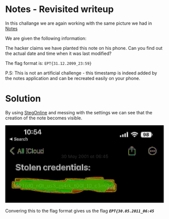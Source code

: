 # Notes - Revisited writeup

In this challange we are again working with the same picture we had in [Notes](https://github.com/ept-team/equinor-ctf-2022/tree/main/writeups/Beginner/Notes/USN-CTF)

We are given the following information:

The hacker claims we have planted this note on his phone. Can you find out the actual date and time when it was last modified?

The flag format is: `EPT{31.12.2099_23:59}`

P.S: This is not an artificial challenge - this timestamp is indeed added by the notes application and can be recreated easily on your phone.

# Solution

By using [StegOnline](https://stegonline.georgeom.net/image) and messing with the settings we can see that the creation of the note becomes visible.

![note1](note1.png)

Convering this to the flag format gives us the flag ***`EPT{30.05.2011_06:45`***


